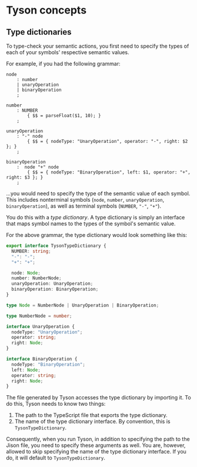 # Tyson concepts

## Type dictionaries

To type-check your semantic actions, you first need to specify the types of each of your symbols' respective semantic values.

For example, if you had the following grammar:

```jison
node
    : number
    | unaryOperation
    | binaryOperation
    ;

number
    : NUMBER
        { $$ = parseFloat($1, 10); }
    ;

unaryOperation
    : "-" node
        { $$ = { nodeType: "UnaryOperation", operator: "-", right: $2 }; }
    ;

binaryOperation
    :  node "+" node
        { $$ = { nodeType: "BinaryOperation", left: $1, operator: "+", right: $3 }; }
    ;
```

...you would need to specify the type of the semantic value of each symbol.
This includes nonterminal symbols (`node`, `number`, `unaryOperation`, `binaryOperation`), as well as terminal symbols (`NUMBER`, `"-"`, `"+"`).

You do this with a _type dictionary_. A type dictionary is simply an interface that maps symbol names to the types of the symbol's semantic value.

For the above grammar, the type dictionary would look something like this:

```ts
export interface TysonTypeDictionary {
  NUMBER: string;
  "-": "-";
  "+": "+";

  node: Node;
  number: NumberNode;
  unaryOperation: UnaryOperation;
  binaryOperation: BinaryOperation;
}

type Node = NumberNode | UnaryOperation | BinaryOperation;

type NumberNode = number;

interface UnaryOperation {
  nodeType: "UnaryOperation";
  operator: string;
  right: Node;
}

interface BinaryOperation {
  nodeType: "BinaryOperation";
  left: Node;
  operator: string;
  right: Node;
}
```

The file generated by Tyson accesses the type dictionary by importing it.
To do this, Tyson needs to know two things:

1. The path to the TypeScript file that exports the type dictionary.
2. The name of the type dictionary interface. By convention, this is `TysonTypeDictionary`.

Consequently, when you run Tyson, in addition to specifying the path to the Jison file, you need to specify these arguments as well. You are, however, allowed to skip specifying the name of the type dictionary interface. If you do, it will default to `TysonTypeDictionary`.
